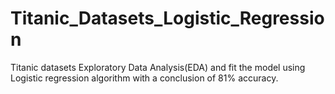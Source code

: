 # Titanic_Datasets_Logistic_Regression
Titanic datasets Exploratory Data Analysis(EDA) and fit the model using Logistic regression algorithm with a conclusion of 81% accuracy.
